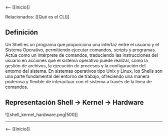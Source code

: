 <-- [[Inicio]]

Relacionados: [[Qué es el CLI]]
## Definición

Un Shell es un programa que proporciona una interfaz entre el usuario y el Sistema Operativo, permitiendo ejecutar comandos, scripts y programas. Actúa como un intérprete de comandos, traduciendo las instrucciones del usuario en acciones que el sistema operativo puede realizar, como la gestión de archivos, la ejecución de procesos y la configuración del entorno del sistema. En sistemas operativos tipo Unix y Linux, los Shells son una parte fundamental del entorno de trabajo, ofreciendo una manera poderosa y flexible de interactuar con el sistema a través de la línea de comandos.

## Representación Shell ->  Kernel -> Hardware

![[shell_kernel_hardware.png|500]]

---
<-- [[Inicio]]
